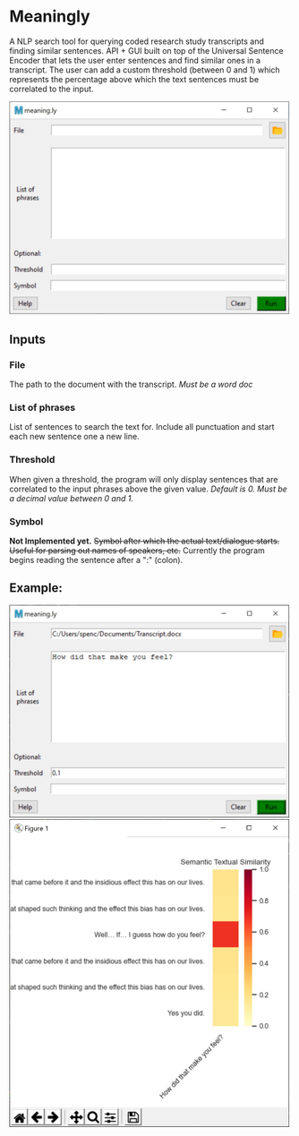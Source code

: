 # Meaningly

A NLP search tool for querying coded research study transcripts and finding similar sentences. 
API + GUI built on top of the Universal Sentence Encoder that lets the user enter sentences
and find similar ones in a transcript. The user can add a custom threshold (between 0 and 1)
which represents the percentage above which the text sentences must be correlated to the input.

<img src="GUI.JPG" alt="GUI" width="500"/>  


## Inputs

### File
The path to the document with the transcript. _Must be a word doc_  
 
### List of phrases
List of sentences to search the text for. Include all punctuation
and start each new sentence one a new line.

### Threshold
When given a threshold, the program will only display sentences that
are correlated to the input phrases above the given value.
_Default is 0. Must be a decimal value between 0 and 1._

### Symbol
**Not Implemented yet.** ~~Symbol after which the actual text/dialogue starts. 
Useful for parsing out names of speakers, etc.~~ Currently the program begins reading
the sentence after a ":" (colon).

 ## Example:  
 <img src="GUI2.JPG" alt="GUI Filled" width="500"/>
 
 <img src="Results.JPG" alt="Results" width="500"/>
 
 
 
